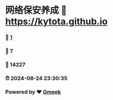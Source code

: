 # 网络保安养成 :link: https://kytota.github.io 
### :page_facing_up: [1](https://kytota.github.io/tag.html) 
### :speech_balloon: 7 
### :hibiscus: 14227 
### :alarm_clock: 2024-08-24 23:30:35 
### Powered by :heart: [Gmeek](https://github.com/Meekdai/Gmeek)
